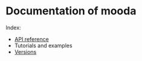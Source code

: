 # Documentation of mooda

Index:

* [API reference](api_reference/index_api_reference.md)
* Tutorials and examples
* [Versions](versions/index_versions.md)
